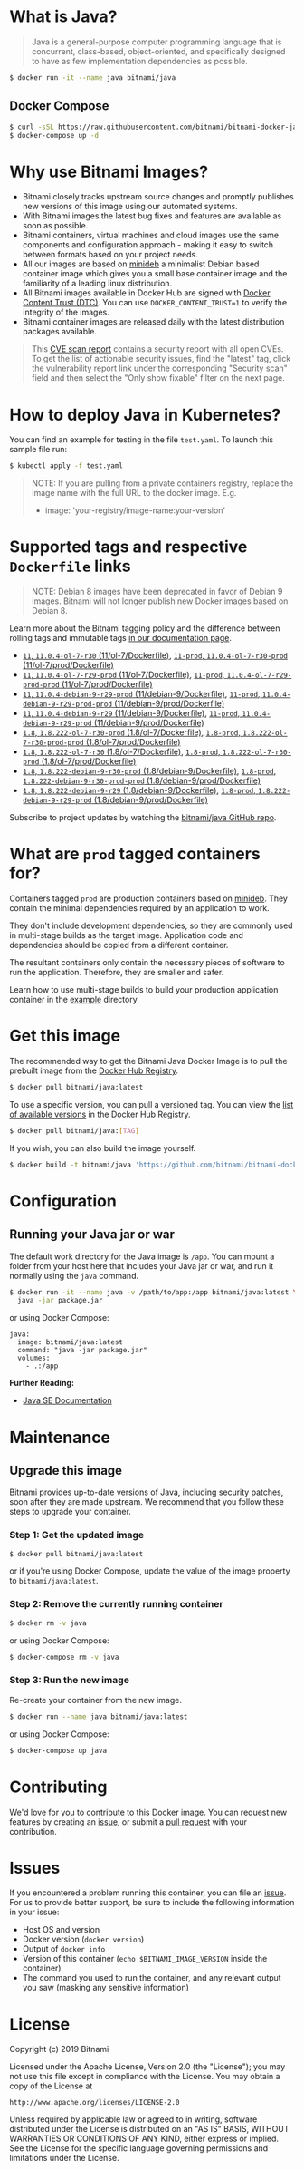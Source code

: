 # What is Java?

> Java is a general-purpose computer programming language that is concurrent, class-based, object-oriented, and specifically designed to have as few implementation dependencies as possible.

```bash
$ docker run -it --name java bitnami/java
```

## Docker Compose

```bash
$ curl -sSL https://raw.githubusercontent.com/bitnami/bitnami-docker-java/master/docker-compose.yml > docker-compose.yml
$ docker-compose up -d
```

# Why use Bitnami Images?

* Bitnami closely tracks upstream source changes and promptly publishes new versions of this image using our automated systems.
* With Bitnami images the latest bug fixes and features are available as soon as possible.
* Bitnami containers, virtual machines and cloud images use the same components and configuration approach - making it easy to switch between formats based on your project needs.
* All our images are based on [minideb](https://github.com/bitnami/minideb) a minimalist Debian based container image which gives you a small base container image and the familiarity of a leading linux distribution.
* All Bitnami images available in Docker Hub are signed with [Docker Content Trust (DTC)](https://docs.docker.com/engine/security/trust/content_trust/). You can use `DOCKER_CONTENT_TRUST=1` to verify the integrity of the images.
* Bitnami container images are released daily with the latest distribution packages available.


> This [CVE scan report](https://quay.io/repository/bitnami/java?tab=tags) contains a security report with all open CVEs. To get the list of actionable security issues, find the "latest" tag, click the vulnerability report link under the corresponding "Security scan" field and then select the "Only show fixable" filter on the next page.

# How to deploy Java in Kubernetes?

You can find an example for testing in the file `test.yaml`. To launch this sample file run:

```bash
$ kubectl apply -f test.yaml
```

> NOTE: If you are pulling from a private containers registry, replace the image name with the full URL to the docker image. E.g.
>
> - image: 'your-registry/image-name:your-version'

# Supported tags and respective `Dockerfile` links

> NOTE: Debian 8 images have been deprecated in favor of Debian 9 images. Bitnami will not longer publish new Docker images based on Debian 8.

Learn more about the Bitnami tagging policy and the difference between rolling tags and immutable tags [in our documentation page](https://docs.bitnami.com/containers/how-to/understand-rolling-tags-containers/).


- [`11`, `11.0.4-ol-7-r30` (11/ol-7/Dockerfile)](https://github.com/bitnami/bitnami-docker-java/blob/11.0.4-ol-7-r30/11/ol-7/Dockerfile), [`11-prod`, `11.0.4-ol-7-r30-prod` (11/ol-7/prod/Dockerfile)](https://github.com/bitnami/bitnami-docker-java/blob/11.0.4-ol-7-r30/11/ol-7/prod/Dockerfile)
- [`11`, `11.0.4-ol-7-r29-prod` (11/ol-7/Dockerfile)](https://github.com/bitnami/bitnami-docker-java/blob/11.0.4-ol-7-r29-prod/11/ol-7/Dockerfile), [`11-prod`, `11.0.4-ol-7-r29-prod-prod` (11/ol-7/prod/Dockerfile)](https://github.com/bitnami/bitnami-docker-java/blob/11.0.4-ol-7-r29-prod/11/ol-7/prod/Dockerfile)
- [`11`, `11.0.4-debian-9-r29-prod` (11/debian-9/Dockerfile)](https://github.com/bitnami/bitnami-docker-java/blob/11.0.4-debian-9-r29-prod/11/debian-9/Dockerfile), [`11-prod`, `11.0.4-debian-9-r29-prod-prod` (11/debian-9/prod/Dockerfile)](https://github.com/bitnami/bitnami-docker-java/blob/11.0.4-debian-9-r29-prod/11/debian-9/prod/Dockerfile)
- [`11`, `11.0.4-debian-9-r29` (11/debian-9/Dockerfile)](https://github.com/bitnami/bitnami-docker-java/blob/11.0.4-debian-9-r29/11/debian-9/Dockerfile), [`11-prod`, `11.0.4-debian-9-r29-prod` (11/debian-9/prod/Dockerfile)](https://github.com/bitnami/bitnami-docker-java/blob/11.0.4-debian-9-r29/11/debian-9/prod/Dockerfile)
- [`1.8`, `1.8.222-ol-7-r30-prod` (1.8/ol-7/Dockerfile)](https://github.com/bitnami/bitnami-docker-java/blob/1.8.222-ol-7-r30-prod/1.8/ol-7/Dockerfile), [`1.8-prod`, `1.8.222-ol-7-r30-prod-prod` (1.8/ol-7/prod/Dockerfile)](https://github.com/bitnami/bitnami-docker-java/blob/1.8.222-ol-7-r30-prod/1.8/ol-7/prod/Dockerfile)
- [`1.8`, `1.8.222-ol-7-r30` (1.8/ol-7/Dockerfile)](https://github.com/bitnami/bitnami-docker-java/blob/1.8.222-ol-7-r30/1.8/ol-7/Dockerfile), [`1.8-prod`, `1.8.222-ol-7-r30-prod` (1.8/ol-7/prod/Dockerfile)](https://github.com/bitnami/bitnami-docker-java/blob/1.8.222-ol-7-r30/1.8/ol-7/prod/Dockerfile)
- [`1.8`, `1.8.222-debian-9-r30-prod` (1.8/debian-9/Dockerfile)](https://github.com/bitnami/bitnami-docker-java/blob/1.8.222-debian-9-r30-prod/1.8/debian-9/Dockerfile), [`1.8-prod`, `1.8.222-debian-9-r30-prod-prod` (1.8/debian-9/prod/Dockerfile)](https://github.com/bitnami/bitnami-docker-java/blob/1.8.222-debian-9-r30-prod/1.8/debian-9/prod/Dockerfile)
- [`1.8`, `1.8.222-debian-9-r29` (1.8/debian-9/Dockerfile)](https://github.com/bitnami/bitnami-docker-java/blob/1.8.222-debian-9-r29/1.8/debian-9/Dockerfile), [`1.8-prod`, `1.8.222-debian-9-r29-prod` (1.8/debian-9/prod/Dockerfile)](https://github.com/bitnami/bitnami-docker-java/blob/1.8.222-debian-9-r29/1.8/debian-9/prod/Dockerfile)

Subscribe to project updates by watching the [bitnami/java GitHub repo](https://github.com/bitnami/bitnami-docker-java).

# What are `prod` tagged containers for?

Containers tagged `prod` are production containers based on [minideb](https://github.com/bitnami/minideb). They contain the minimal dependencies required by an application to work.

They don't include development dependencies, so they are commonly used in multi-stage builds as the target image. Application code and dependencies should be copied from a different container.

The resultant containers only contain the necessary pieces of software to run the application. Therefore, they are smaller and safer.

Learn how to use multi-stage builds to build your production application container in the [example](/example) directory

# Get this image

The recommended way to get the Bitnami Java Docker Image is to pull the prebuilt image from the [Docker Hub Registry](https://hub.docker.com/r/bitnami/java).

```bash
$ docker pull bitnami/java:latest
```

To use a specific version, you can pull a versioned tag. You can view the [list of available versions](https://hub.docker.com/r/bitnami/java/tags/) in the Docker Hub Registry.

```bash
$ docker pull bitnami/java:[TAG]
```

If you wish, you can also build the image yourself.

```bash
$ docker build -t bitnami/java 'https://github.com/bitnami/bitnami-docker-java.git#master:1.8/debian-9'
```

# Configuration

## Running your Java jar or war

The default work directory for the Java image is `/app`. You can mount a folder from your host here that includes your Java jar or war, and run it normally using the `java` command.

```bash
$ docker run -it --name java -v /path/to/app:/app bitnami/java:latest \
  java -jar package.jar
```

or using Docker Compose:

```
java:
  image: bitnami/java:latest
  command: "java -jar package.jar"
  volumes:
    - .:/app
```

**Further Reading:**

  - [Java SE Documentation](https://docs.oracle.com/javase/8/docs/api/)

# Maintenance

## Upgrade this image

Bitnami provides up-to-date versions of Java, including security patches, soon after they are made upstream. We recommend that you follow these steps to upgrade your container.

### Step 1: Get the updated image

```bash
$ docker pull bitnami/java:latest
```

or if you're using Docker Compose, update the value of the image property to `bitnami/java:latest`.

### Step 2: Remove the currently running container

```bash
$ docker rm -v java
```

or using Docker Compose:

```bash
$ docker-compose rm -v java
```

### Step 3: Run the new image

Re-create your container from the new image.

```bash
$ docker run --name java bitnami/java:latest
```

or using Docker Compose:

```bash
$ docker-compose up java
```

# Contributing

We'd love for you to contribute to this Docker image. You can request new features by creating an [issue](https://github.com/bitnami/bitnami-docker-java/issues), or submit a [pull request](https://github.com/bitnami/bitnami-docker-java/pulls) with your contribution.

# Issues

If you encountered a problem running this container, you can file an [issue](https://github.com/bitnami/bitnami-docker-java/issues). For us to provide better support, be sure to include the following information in your issue:

- Host OS and version
- Docker version (`docker version`)
- Output of `docker info`
- Version of this container (`echo $BITNAMI_IMAGE_VERSION` inside the container)
- The command you used to run the container, and any relevant output you saw (masking any sensitive
information)

# License

Copyright (c) 2019 Bitnami

Licensed under the Apache License, Version 2.0 (the "License");
you may not use this file except in compliance with the License.
You may obtain a copy of the License at

    http://www.apache.org/licenses/LICENSE-2.0

Unless required by applicable law or agreed to in writing, software
distributed under the License is distributed on an "AS IS" BASIS,
WITHOUT WARRANTIES OR CONDITIONS OF ANY KIND, either express or implied.
See the License for the specific language governing permissions and
limitations under the License.
